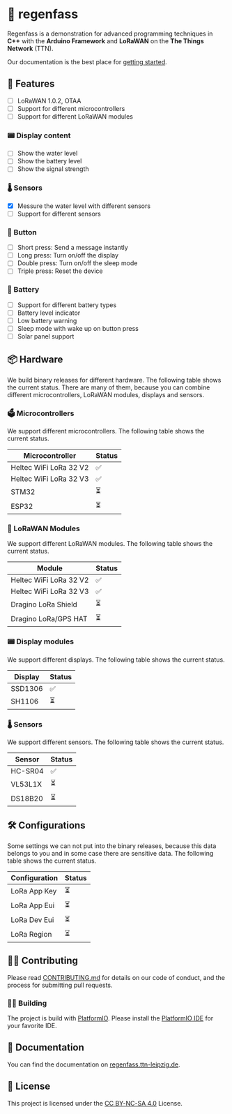 # 🌈 regenfass

Regenfass is a demonstration for advanced programming techniques in **C++** with the **Arduino Framework** and **LoRaWAN** on the **The Things Network** (TTN).

Our documentation is the best place for
[getting started](https://regenfass.ttn-leipzig.de).

## 🚀 Features

* [ ] LoRaWAN 1.0.2, OTAA
* [ ] Support for different microcontrollers
* [ ] Support for different LoRaWAN modules

### 📟 Display content

* [ ] Show the water level
* [ ] Show the battery level
* [ ] Show the signal strength

### 🌡️  Sensors

* [x] Messure the water level with different sensors
* [ ] Support for different sensors

### 🔴 Button

* [ ] Short press: Send a message instantly
* [ ] Long press: Turn on/off the display
* [ ] Double press: Turn on/off the sleep mode
* [ ] Triple press: Reset the device

### 🔋 Battery

* [ ] Support for different battery types
* [ ] Battery level indicator
* [ ] Low battery warning
* [ ] Sleep mode with wake up on button press
* [ ] Solar panel support

## 📦 Hardware

We build binary releases for different hardware. The following table shows the current status. There are many of them, because you can combine different microcontrollers, LoRaWAN modules, displays and sensors.

### 🗳️ Microcontrollers

 We support different microcontrollers. The following table shows the current status.

| Microcontroller | Status |
| --------------- | ------ |
| Heltec WiFi LoRa 32 V2 | ✅ |
| Heltec WiFi LoRa 32 V3 | ✅ |
| STM32 | ⏳ |
| ESP32 | ⏳ |

### 📡 LoRaWAN Modules

We support different LoRaWAN modules. The following table shows the current status.

| Module | Status |
| ------ | ------ |
| Heltec WiFi LoRa 32 V2 | ✅ |
| Heltec WiFi LoRa 32 V3 | ✅ |
| Dragino LoRa Shield | ⏳ |
| Dragino LoRa/GPS HAT | ⏳ |

### 📟 Display modules

We support different displays. The following table shows the current status.

| Display | Status |
| ------- | ------ |
| SSD1306 | ✅ |
| SH1106 | ⏳ |

### 🌡️ Sensors

We support different sensors. The following table shows the current status.

| Sensor | Status |
| ------ | ------ |
| HC-SR04 | ✅ |
| VL53L1X | ⏳ |
| DS18B20 | ⏳ |

## 🛠️ Configurations

Some settings we can not put into the binary releases, because this data belongs to you and in some case there are sensitive data.
The following table shows the current status.

| Configuration | Status |
| ------------- | ------ |
| LoRa App Key | ⏳ |
| LoRa App Eui | ⏳ |
| LoRa Dev Eui | ⏳ |
| LoRa Region | ⏳ |

## 👩‍💻 Contributing

Please read [CONTRIBUTING.md](CONTRIBUTING.md) for details on our code of conduct, and the process for submitting pull requests.

### 👷‍♀️ Building

The project is build with [PlatformIO](https://platformio.org/). Please install the [PlatformIO IDE](https://platformio.org/platformio-ide) for your favorite IDE.

## 📝 Documentation

You can find the documentation on [regenfass.ttn-leipzig.de](https://regenfass.ttn-leipzig.de).

## 📜 License

This project is licensed under the [CC BY-NC-SA 4.0](https://creativecommons.org/licenses/by-nc-sa/4.0/)  License.
